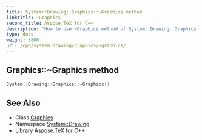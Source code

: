 ```yaml
---
title: System::Drawing::Graphics::~Graphics method
linktitle: ~Graphics
second_title: Aspose.TeX for C++
description: 'How to use ~Graphics method of System::Drawing::Graphics class in C++.'
type: docs
weight: 8800
url: /cpp/system.drawing/graphics/~graphics/
---
```

## Graphics::~Graphics method




```cpp
System::Drawing::Graphics::~Graphics()
```

## See Also

* Class [Graphics](../)
* Namespace [System::Drawing](../../)
* Library [Aspose.TeX for C++](../../../)
